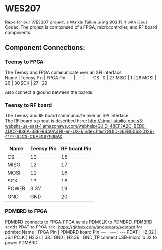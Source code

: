 # WES207
Repo for our WES207 project, a Walkie Talkie using 802.15.4 with Opus Codec. The project is componsed of a FPGA, microcontroller, and RF board components.

## Component Connections:
### Teensy to FPGA
The Teensy and FPGA communicate over an SPI interface:  
Name | Teensy Pin | FPGA Pin 
--- | --- | --- 
CS | 0 | 27
MISO | 1 | 28
MOSI | 26 | 30
SCK | 27 | 29  

Also connect a ground between the boards.  

### Teensy to RF board
The Teensy and RF board communicate over an SPI interface.  
The RF board's pinout is described here: http://atmel-studio-doc.s3-website-us-east-1.amazonaws.com/webhelp/GUID-48EF8A2C-BED0-4DC2-B36A-38E99440A4F8-en-US-1/index.html?GUID-06EB0063-0126-41F7-B6C9-CEAB087F6BAC

Name | Teensy Pin | RF board Pin 
--- | --- | --- 
CS | 10 | 15
MISO | 12 | 17
MOSI | 11 | 16
SCK | 13 | 18
POWER | 3.3V | 19
GND | GND | 20

### PDMBRD to FPGA
PDMBRD connects to FPGA.  FPGA sends PDMCLK to PDMBRD, PDMBRD sends PDAT to FPGA
see: https://github.com/jaycordaro/pdmbrd for pdmbrd
Name | FPGA Pin | PDMBRD board Pin 
--- | --- | --- 
PDAT | H2.32    | J6.1
PCLK | H2.34    | J8.1
GND  | H2.36    | GND_TP
connect USB-micro to J2 to power PDMBRD
